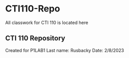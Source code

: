 # CTI110-Repo
All classwork for CTI 110 is located here
## CTI 110 Repository
Created for P1LAB1
Last name: Rusbacky
Date: 2/8/2023
